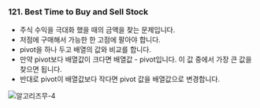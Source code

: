 ### 121. Best Time to Buy and Sell Stock
- 주식 수익을 극대화 했을 때의 금액을 찾는 문제입니다.
- 저점에 구매해서 가능한 한 고점에 팔아야 합니다.
- pivot을 하나 두고 배열의 값와 비교를 합니다.
- 만약 pivot보다 배열값이 크다면 배열값 - pivot입니다. 이 값 중에서 가장 큰 값을 찾으면 됩니다.
- 반대로 pivot이 배열값보다 작다면 pivot 값을 배열값으로 변경합니다.

![알고리즈무-4](https://user-images.githubusercontent.com/79316402/221363013-d4a048df-2ff2-45f0-a24a-647e0c4d10d7.jpg)
